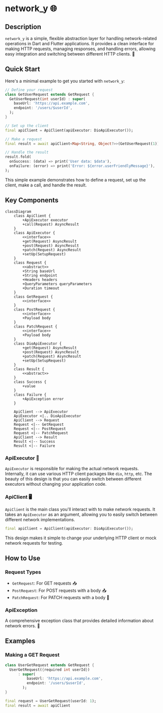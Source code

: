 # network_y 🌐

## Description

`network_y` is a simple, flexible abstraction layer for handling network-related operations in Dart and Flutter applications. It provides a clean interface for making HTTP requests, managing responses, and handling errors, allowing easy integration and switching between different HTTP clients. 🚀

## Quick Start

Here's a minimal example to get you started with `network_y`:

```dart
// Define your request
class GetUserRequest extends GetRequest {
  GetUserRequest(int userId) : super(
    baseUrl: 'https://api.example.com',
    endpoint: '/users/$userId',
  );
}

// Set up the client
final apiClient = ApiClient(apiExecutor: DioApiExecutor());

// Make a request
final result = await apiClient<Map<String, Object?>>(GetUserRequest(1));

// Handle the result
result.fold(
  onSuccess: (data) => print('User data: $data'),
  onFailure: (error) => print('Error: ${error.userFriendlyMessage}'),
);
```

This simple example demonstrates how to define a request, set up the client, make a call, and handle the result.

## Key Components

```mermaid
classDiagram
    class ApiClient {
        +ApiExecutor executor
        +call(Request) AsyncResult
    }
    class ApiExecutor {
        <<interface>>
        +get(Request) AsyncResult
        +post(Request) AsyncResult
        +patch(Request) AsyncResult
        +setUp(SetupRequest)
    }
    class Request {
        <<abstract>>
        +String baseUrl
        +String endpoint
        +Headers headers
        +QueryParameters queryParameters
        +Duration timeout
    }
    class GetRequest {
        <<interface>>
    }
    class PostRequest {
        <<interface>>
        +Payload body
    }
    class PatchRequest {
        <<interface>>
        +Payload body
    }
    class DioApiExecutor {
        +get(Request) AsyncResult
        +post(Request) AsyncResult
        +patch(Request) AsyncResult
        +setUp(SetupRequest)
    }
    class Result {
        <<abstract>>
    }
    class Success {
        +value
    }
    class Failure {
        +ApiException error
    }

    ApiClient --> ApiExecutor
    ApiExecutor <|.. DioApiExecutor
    ApiClient --> Request
    Request <|-- GetRequest
    Request <|-- PostRequest
    Request <|-- PatchRequest
    ApiClient --> Result
    Result <|-- Success
    Result <|-- Failure
```

### ApiExecutor 🔧

`ApiExecutor` is responsible for making the actual network requests. Internally, it can use various HTTP client packages like `dio`, `http`, etc. The beauty of this design is that you can easily switch between different executors without changing your application code.

### ApiClient 🖥️

`ApiClient` is the main class you'll interact with to make network requests. It takes an `ApiExecutor` as an argument, allowing you to easily switch between different network implementations.

```dart
final apiClient = ApiClient(apiExecutor: DioApiExecutor());
```

This design makes it simple to change your underlying HTTP client or mock network requests for testing.

## How to Use

### Request Types

- `GetRequest`: For GET requests 📥
- `PostRequest`: For POST requests with a body 📤
- `PatchRequest`: For PATCH requests with a body 🔄

### ApiException

A comprehensive exception class that provides detailed information about network errors. 🚨

## Examples

### Making a GET Request

```dart
class UserGetRequest extends GetRequest {
  UserGetRequest({required int userId})
      : super(
          baseUrl: 'https://api.example.com',
          endpoint: '/users/$userId',
        );
}

final request = UserGetRequest(userId: 1);
final result = await apiClient
